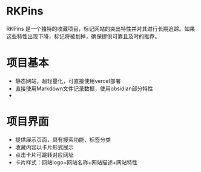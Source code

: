 # RKPins
RKPins 是一个独特的收藏项目，标记网站的突出特性并对其进行长期追踪。如果这些特性出现下降，标记将被划掉，确保提供可靠且及时的推荐。 

# 项目基本
- 静态网站，超轻量化，可直接使用vercel部署
- 直接使用Markdown文件记录数据，使用obsidian部分特性
- 

# 项目界面
- 提供展示页面，具有搜索功能、标签分类
- 收藏内容以卡片形式展示
- 点击卡片可跳转对应网址
- 卡片样式：网站logo+网站名称+网站描述+网站特性